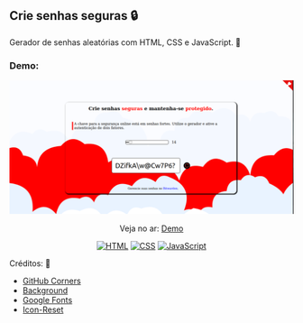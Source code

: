 ## Crie senhas seguras 🔒
<p>Gerador de senhas aleatórias com HTML, CSS e JavaScript. 🎲 </p> 

### Demo:

<p align="center">
  <img src="/5. Gerador de senhas/assets/demo/demo.png"/>
</p>

<p align="center">
 Veja no ar: <a href="https://senhas-fortes.netlify.app/" target="_blank">Demo</a>
</p>

<p align="center">
  <a href="#"><img src="https://img.shields.io/badge/HTML5-E34F26?style=for-the-badge&logo=html5&logoColor=white" alt="HTML"></a>
  <a href="#"><img src="https://img.shields.io/badge/CSS3-1572B6?style=for-the-badge&logo=css3&logoColor=white" alt="CSS"></a>
  <a href="#"><img src="https://img.shields.io/badge/JavaScript-F7DF1E?style=for-the-badge&logo=javascript&logoColor=black" alt="JavaScript"></a>
</p>

<p>Créditos: 🌟 </p> 
<ul>
  <li><a href="https://tholman.com/github-corners/">GitHub Corners</a></li>
  <li><a href="https://bgjar.com/">Background</a></li>
  <li><a href="https://fonts.google.com/">Google Fonts</a></li>
  <li><a href="https://www.flaticon.com/br/buscar?type=icon&word=reset">Icon-Reset</a></li>
</ul>
